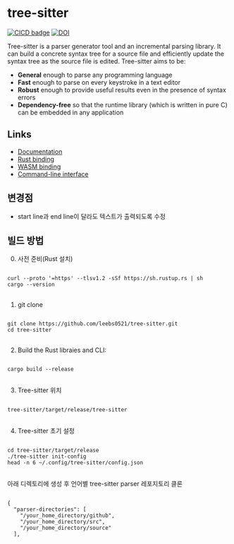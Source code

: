 # tree-sitter

[![CICD badge]][CICD]
[![DOI](https://zenodo.org/badge/14164618.svg)](https://zenodo.org/badge/latestdoi/14164618)

[CICD badge]: https://github.com/tree-sitter/tree-sitter/actions/workflows/CICD.yml/badge.svg
[CICD]: https://github.com/tree-sitter/tree-sitter/actions/workflows/CICD.yml

Tree-sitter is a parser generator tool and an incremental parsing library. It can build a concrete syntax tree for a source file and efficiently update the syntax tree as the source file is edited. Tree-sitter aims to be:

- **General** enough to parse any programming language
- **Fast** enough to parse on every keystroke in a text editor
- **Robust** enough to provide useful results even in the presence of syntax errors
- **Dependency-free** so that the runtime library (which is written in pure C) can be embedded in any application

## Links

- [Documentation](https://tree-sitter.github.io)
- [Rust binding](lib/binding_rust/README.md)
- [WASM binding](lib/binding_web/README.md)
- [Command-line interface](cli/README.md)

## 변경점
- start line과 end line이 달라도 텍스트가 출력되도록 수정

## 빌드 방법

0. 사전 준비(Rust 설치)
<pre>
<code>
curl --proto '=https' --tlsv1.2 -sSf https://sh.rustup.rs | sh
cargo --version
</code>
</pre>

1. git clone
<pre>
<code>
git clone https://github.com/leebs0521/tree-sitter.git
cd tree-sitter
</code>
</pre>

2. Build the Rust libraies and CLI:
<pre>
<code>
cargo build --release
</code>
</pre>

3. Tree-sitter 위치
<pre>
<code>
tree-sitter/target/release/tree-sitter
</code>
</pre>

4. Tree-sitter 초기 설정
<pre>
<code>
cd tree-sitter/target/release
./tree-sitter init-config
head -n 6 ~/.config/tree-sitter/config.json
</code>
</pre>

아래 디렉토리에 생성 후 언어별 tree-sitter parser 레포지토리 클론
<pre>
<code>
{
  "parser-directories": [
    "/your_home_directory/github",
    "/your_home_directory/src",
    "/your_home_directory/source"
  ],
</code>
</pre>